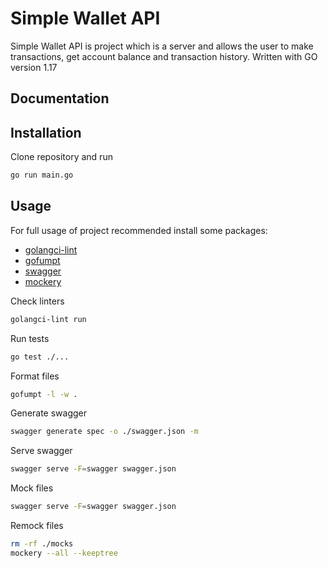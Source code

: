 # Simple Wallet API

Simple Wallet API is project which is a server and allows the user to make transactions, get account balance and transaction history. Written with GO version 1.17
## Documentation

## Installation
Clone repository and run
```bash
go run main.go
```

## Usage
For full usage of project recommended install some  packages:
- [golangci-lint](https://github.com/golangci/golangci-lint)
- [gofumpt](https://github.com/mvdan/gofumpt)
- [swagger](https://github.com/go-swagger/go-swagger)
- [mockery](https://github.com/vektra/mockery)

Check linters
```bash
golangci-lint run
```
Run tests
```bash
go test ./...
```
Format files
```bash
gofumpt -l -w .
```
Generate swagger
```bash
swagger generate spec -o ./swagger.json -m
```
Serve swagger
```bash
swagger serve -F=swagger swagger.json
```
Mock files
```bash
swagger serve -F=swagger swagger.json
```
Remock files
```bash
rm -rf ./mocks
mockery --all --keeptree
```